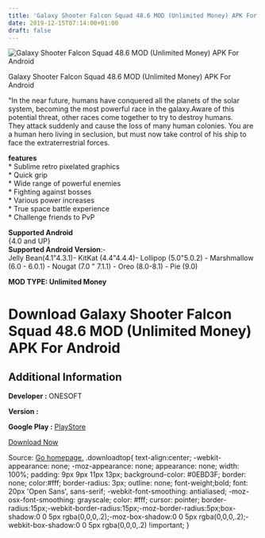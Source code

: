 ```yaml
---
title: 'Galaxy Shooter Falcon Squad 48.6 MOD (Unlimited Money) APK For Android'
date: 2019-12-15T07:14:00+01:00
draft: false
---
```


![Galaxy Shooter Falcon Squad 48.6 MOD (Unlimited Money) APK For Android](https://i0.wp.com/apkhome.net/wp-content/uploads/2019/11/Galaxy-Shooter-Falcon-Squad.png "Galaxy Shooter Falcon Squad 48.6 MOD (Unlimited Money) APK For Android")

  

Galaxy Shooter Falcon Squad 48.6 MOD (Unlimited Money) APK For Android

"In the near future, humans have conquered all the planets of the solar system, becoming the most powerful race in the galaxy.Aware of this potential threat, other races come together to try to destroy humans.  
They attack suddenly and cause the loss of many human colonies. You are a human hero living in seclusion, but must now take control of his ship to face the extraterrestrial forces.

**features**  
\* Sublime retro pixelated graphics  
\* Quick grip  
\* Wide range of powerful enemies  
\* Fighting against bosses  
\* Various power increases  
\* True space battle experience  
\* Challenge friends to PvP

**Supported Android**  
{4.0 and UP}  
**Supported Android Version**:-  
Jelly Bean(4.1"4.3.1)- KitKat (4.4"4.4.4)- Lollipop (5.0"5.0.2) - Marshmallow (6.0 - 6.0.1) - Nougat (7.0 " 7.1.1) - Oreo (8.0-8.1) - Pie (9.0)

**MOD TYPE: Unlimited Money**

Download Galaxy Shooter Falcon Squad 48.6 MOD (Unlimited Money) APK For Android
===============================================================================

Additional Information
----------------------

**Developer :** ONESOFT

**Version :**

**Google Play :** [PlayStore](https://play.google.com/store/apps/details?id=invaders.os.galaxy.space.shooter.attack.classic)

  

[Download Now](https://store4app.co/post/galaxy-shooter-falcon-squad-48-6-mod-unlimited-money-apk-for-android_1574703038)

  
Source: [Go homepage.](https://store4app.co/post/galaxy-shooter-falcon-squad-48-6-mod-unlimited-money-apk-for-android_1574703038) .downloadtop{ text-align:center; -webkit-appearance: none; -moz-appearance: none; appearance: none; width: 100%; padding: 9px 9px 11px 13px; background-color: #0EBD3F; border: none; color:#fff; border-radius: 3px; outline: none; font-weight;bold; font: 20px 'Open Sans', sans-serif; -webkit-font-smoothing: antialiased; -moz-osx-font-smoothing: grayscale; color: #fff; cursor: pointer; border-radius:15px;-webkit-border-radius:15px;-moz-border-radius:5px;box-shadow:0 0 5px rgba(0,0,0,.2);-moz-box-shadow:0 0 5px rgba(0,0,0,.2);-webkit-box-shadow:0 0 5px rgba(0,0,0,.2) !important; }